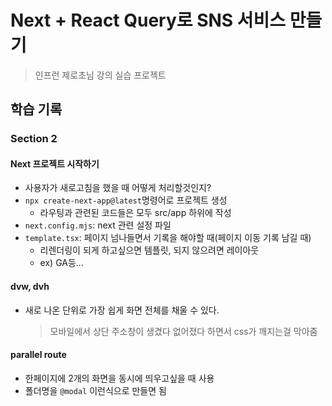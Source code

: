 # Next + React Query로 SNS 서비스 만들기
> 인프런 제로초님 강의 실습 프로젝트
## 학습 기록
### Section 2
#### Next 프로젝트 시작하기
- 사용자가 새로고침을 했을 때 어떻게 처리할것인지?
- `npx create-next-app@latest`명령어로 프로젝트 생성
  - 라우팅과 관련된 코드들은 모두 src/app 하위에 작성
- `next.config.mjs`: next 관련 설정 파일
- `template.tsx`: 페이지 넘나들면서 기록을 해야할 때(페이지 이동 기록 남길 때)
  - 리렌더링이 되게 하고싶으면 템플릿, 되지 않으려면 레이아웃
  - ex) GA등...
#### dvw, dvh
- 새로 나온 단위로 가장 쉽게 화면 전체를 채울 수 있다.
  > 모바일에서 상단 주소창이 생겼다 없어졌다 하면서 css가 깨지는걸 막아줌
#### parallel route
- 한페이지에 2개의 화면을 동시에 띄우고싶을 때 사용
- 폴더명을 `@modal` 이런식으로 만들면 됨